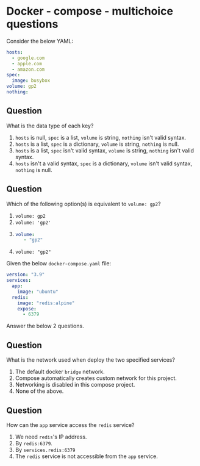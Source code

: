 # Docker - compose - multichoice questions

Consider the below YAML:

```yaml
hosts: 
  - google.com
  - apple.com
  - amazon.com  
spec:
  image: busybox
volume: gp2
nothing:
```

## Question

What is the data type of each key?

1. `hosts` is null, `spec` is a list, `volume` is string, `nothing` isn't valid syntax.
2. `hosts` is a list, `spec` is a dictionary, `volume` is string, `nothing` is null.
3. `hosts` is a list, `spec` isn't valid syntax, `volume` is string, `nothing` isn't valid syntax.
4. `hosts` isn't a valid syntax, `spec` is a dictionary, `volume` isn't valid syntax, `nothing` is null.

## Question 

Which of the following option(s) is equivalent to `volume: gp2`?

1. `volume: gp2`
2. `volume: 'gp2'`
3. ```yaml
   volume:
      - "gp2"
   ```
4. `volume: "gp2"`


Given the below `docker-compose.yaml` file:

```yaml
version: "3.9"
services:
  app:
    image: "ubuntu"
  redis:
    image: "redis:alpine"
    expose:
      - 6379
```

Answer the below 2 questions.

## Question

What is the network used when deploy the two specified services? 

1. The default docker `bridge` network.
2. Compose automatically creates custom network for this project. 
3. Networking is disabled in this compose project.
4. None of the above.

## Question 

How can the `app` service access the `redis` service? 

1. We need `redis`'s IP address.
2. By `redis:6379`.
3. By `services.redis:6379`
4. The `redis` service is not accessible from the `app` service. 

